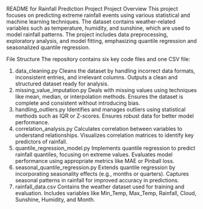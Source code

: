 README for Rainfall Prediction Project
Project Overview
This project focuses on predicting extreme rainfall events using various statistical and machine learning techniques. The dataset contains weather-related variables such as temperature, humidity, and sunshine, which are used to model rainfall patterns. The project includes data preprocessing, exploratory analysis, and model fitting, emphasizing quantile regression and seasonalized quantile regression.

File Structure
The repository contains six key code files and one CSV file:

1. data_cleaning.py
Cleans the dataset by handling incorrect data formats, inconsistent entries, and irrelevant columns.
Outputs a clean and structured dataset ready for analysis.
2. missing_value_imputation.py
Deals with missing values using techniques like mean, median, or interpolation methods.
Ensures the dataset is complete and consistent without introducing bias.
3. handling_outliers.py
Identifies and manages outliers using statistical methods such as IQR or Z-scores.
Ensures robust data for better model performance.
4. correlation_analysis.py
Calculates correlation between variables to understand relationships.
Visualizes correlation matrices to identify key predictors of rainfall.
5. quantile_regression_model.py
Implements quantile regression to predict rainfall quantiles, focusing on extreme values.
Evaluates model performance using appropriate metrics like MAE or Pinball loss.
6. seasonal_quantile_regression.py
Extends quantile regression by incorporating seasonality effects (e.g., months or quarters).
Captures seasonal patterns in rainfall for improved accuracy in predictions.
7. rainfall_data.csv
Contains the weather dataset used for training and evaluation.
Includes variables like Min_Temp, Max_Temp, Rainfall, Cloud, Sunshine, Humidity, and Month.
